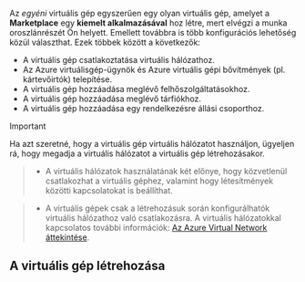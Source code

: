 

Az *egyéni* virtuális gép egyszerűen egy olyan virtuális gép, amelyet a **Marketplace** egy **kiemelt alkalmazásával** hoz létre, mert elvégzi a munka oroszlánrészét Ön helyett. Emellett továbbra is több konfigurációs lehetőség közül választhat. Ezek többek között a következők:

* A virtuális gép csatlakoztatása virtuális hálózathoz.
* Az Azure virtuálisgép-ügynök és Azure virtuális gépi bővítmények (pl. kártevőirtók) telepítése.
* A virtuális gép hozzáadása meglévő felhőszolgáltatásokhoz.
* A virtuális gép hozzáadása meglévő tárfiókhoz.
* A virtuális gép hozzáadása egy rendelkezésre állási csoporthoz.

<!--
> [!IMPORTANT]
> If you want your virtual machine to use a virtual network so you can connect to it directly by host name or set up cross-premises connections, make sure that you specify the virtual network when you create the virtual machine. A virtual machine can be configured to join a virtual network only when you create the virtual machine. For details on virtual networks, see [Azure Virtual Network overview](../articles/virtual-network/virtual-networks-overview.md).
>
>
 -->

> [!IMPORTANT]
> Ha azt szeretné, hogy a virtuális gép virtuális hálózatot használjon, ügyeljen rá, hogy megadja a virtuális hálózatot a virtuális gép létrehozásakor.

> * A virtuális hálózatok használatának két előnye, hogy közvetlenül csatlakozhat a virtuális géphez, valamint hogy létesítmények közötti kapcsolatokat is beállíthat.

> * A virtuális gépek csak a létrehozásuk során konfigurálhatók virtuális hálózathoz való csatlakozásra. A virtuális hálózatokkal kapcsolatos további információk: [Az Azure Virtual Network áttekintése](../articles/virtual-network/virtual-networks-overview.md).
>
>

## <a name="to-create-the-virtual-machine"></a>A virtuális gép létrehozása


<!--HONumber=Feb17_HO3-->


